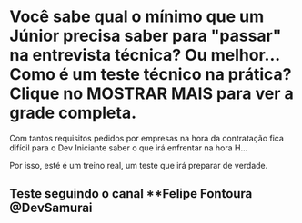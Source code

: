 # Você sabe qual o mínimo que um Júnior precisa saber para "passar" na entrevista técnica? Ou melhor... Como é um teste técnico na prática? Clique no MOSTRAR MAIS para ver a grade completa.

Com tantos requisitos pedidos por empresas na hora da contratação fica difícil para o Dev Iniciante saber o que irá enfrentar na hora H...

Por isso, esté é um treino real, um teste que irá preparar de verdade.

## Teste seguindo o canal **Felipe Fontoura @DevSamurai
